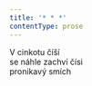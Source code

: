 ```yaml
---
title: '* * *'
contentType: prose
---
```


<section>

V cinkotu číší  
se náhle zachví čísi  
pronikavý smích

</section>
